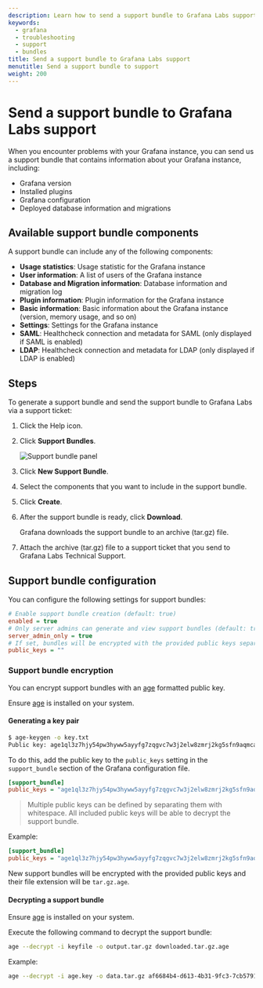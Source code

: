 ```yaml
---
description: Learn how to send a support bundle to Grafana Labs support for troubleshooting
keywords:
  - grafana
  - troubleshooting
  - support
  - bundles
title: Send a support bundle to Grafana Labs support
menutitle: Send a support bundle to support
weight: 200
---
```


# Send a support bundle to Grafana Labs support

When you encounter problems with your Grafana instance, you can send us a support bundle that contains information about your Grafana instance, including:

- Grafana version
- Installed plugins
- Grafana configuration
- Deployed database information and migrations

## Available support bundle components

A support bundle can include any of the following components:

- **Usage statistics**: Usage statistic for the Grafana instance
- **User information**: A list of users of the Grafana instance
- **Database and Migration information**: Database information and migration log
- **Plugin information**: Plugin information for the Grafana instance
- **Basic information**: Basic information about the Grafana instance (version, memory usage, and so on)
- **Settings**: Settings for the Grafana instance
- **SAML**: Healthcheck connection and metadata for SAML (only displayed if SAML is enabled)
- **LDAP**: Healthcheck connection and metadata for LDAP (only displayed if LDAP is enabled)

## Steps

To generate a support bundle and send the support bundle to Grafana Labs via a support ticket:

1. Click the Help icon.

1. Click **Support Bundles**.

   ![Support bundle panel](/static/img/docs/troubleshooting/support-bundle.png)

1. Click **New Support Bundle**.

1. Select the components that you want to include in the support bundle.

1. Click **Create**.

1. After the support bundle is ready, click **Download**.

   Grafana downloads the support bundle to an archive (tar.gz) file.

1. Attach the archive (tar.gz) file to a support ticket that you send to Grafana Labs Technical Support.

## Support bundle configuration

You can configure the following settings for support bundles:

```ini
# Enable support bundle creation (default: true)
enabled = true
# Only server admins can generate and view support bundles (default: true)
server_admin_only = true
# If set, bundles will be encrypted with the provided public keys separated by whitespace
public_keys = ""
```

### Support bundle encryption

You can encrypt support bundles with an [age](age-encryption.org) formatted public key.

Ensure [age](https://github.com/FiloSottile/age#installation) is installed on your system.

#### Generating a key pair

```bash
$ age-keygen -o key.txt
Public key: age1ql3z7hjy54pw3hyww5ayyfg7zqgvc7w3j2elw8zmrj2kg5sfn9aqmcac8p
```

To do this, add the public key to the `public_keys` setting in the `support_bundle` section of the Grafana configuration file.

```ini
[support_bundle]
public_keys = "age1ql3z7hjy54pw3hyww5ayyfg7zqgvc7w3j2elw8zmrj2kg5sfn9aqmcac8p"
```

> Multiple public keys can be defined by separating them with whitespace.
> All included public keys will be able to decrypt the support bundle.

Example:

```ini
[support_bundle]
public_keys = "age1ql3z7hjy54pw3hyww5ayyfg7zqgvc7w3j2elw8zmrj2kg5sfn9aqmcac8p ageccccccccccccccccccccccccccccccccccccccccccccccccccccccccccc"
```

New support bundles will be encrypted with the provided public keys and their file extension will be `tar.gz.age`.

#### Decrypting a support bundle

Ensure [age](https://github.com/FiloSottile/age#installation) is installed on your system.

Execute the following command to decrypt the support bundle:

```bash
age --decrypt -i keyfile -o output.tar.gz downloaded.tar.gz.age
```

Example:

```bash
age --decrypt -i age.key -o data.tar.gz af6684b4-d613-4b31-9fc3-7cb579199bea.tar.gz.age
```
